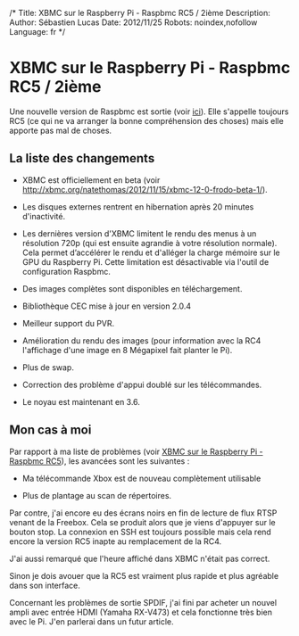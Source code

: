 /*
Title: XBMC sur le Raspberry Pi - Raspbmc RC5 / 2ième
Description: 
Author: Sébastien Lucas
Date: 2012/11/25
Robots: noindex,nofollow
Language: fr
*/
# XBMC sur le Raspberry Pi - Raspbmc RC5 / 2ième

Une nouvelle version de Raspbmc est sortie (voir [ici](http://www.raspbmc.com/2012/11/new-with-raspbmc/)). Elle s'appelle toujours RC5 (ce qui ne va arranger la bonne compréhension des choses) mais elle apporte pas mal de choses.


## La liste des changements

*	XBMC est officiellement en beta (voir http://xbmc.org/natethomas/2012/11/15/xbmc-12-0-frodo-beta-1/).

*	Les disques externes rentrent en hibernation après 20 minutes d'inactivité.

*	Les dernières version d'XBMC limitent le rendu des menus à un résolution 720p (qui est ensuite agrandie à votre résolution normale). Cela permet d’accélérer le rendu et d'alléger la charge mémoire sur le GPU du Raspberry Pi. Cette limitation est désactivable via l'outil de configuration Raspbmc.

*	Des images complètes sont disponibles en téléchargement.

*	Bibliothèque CEC mise à jour en version 2.0.4

*	Meilleur support du PVR.

*	Amélioration du rendu des images (pour information avec la RC4 l'affichage d'une image en 8 Mégapixel fait planter le Pi).

*	Plus de swap.

*	Correction des problème d'appui doublé sur les télécommandes.

*	Le noyau est maintenant en 3.6.

## Mon cas à moi

Par rapport à ma liste de problèmes (voir [XBMC sur le Raspberry Pi - Raspbmc RC5](/blog/raspberry-pi-xbmc-4)), les avancées sont les suivantes : 

*	Ma télécommande Xbox est de nouveau complètement utilisable

*	Plus de plantage au scan de répertoires.

Par contre, j'ai encore eu des écrans noirs en fin de lecture de flux RTSP venant de la Freebox. Cela se produit alors que je viens d'appuyer sur le bouton stop. La connexion en SSH est toujours possible mais cela rend encore la version RC5 inapte au remplacement de la RC4.

J'ai aussi remarqué que l'heure affiché dans XBMC n'était pas correct.

Sinon je dois avouer que la RC5 est vraiment plus rapide et plus agréable dans son interface.

Concernant les problèmes de sortie SPDIF, j'ai fini par acheter un nouvel ampli avec entrée HDMI (Yamaha RX-V473) et cela fonctionne très bien avec le Pi. J'en parlerai dans un futur article. 


